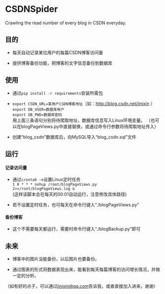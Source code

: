 # CSDNSpider
Crawling the read number of every blog in CSDN everyday.


## 目的  
* 每天自动记录某位用户的每篇CSDN博客访问量

* 提供博客备份功能，把博客的文字信息备份到数据库


## 使用
* 通过<code>pip install -r requirements</code>安装所需包

* <code>export CSDN_URL=某用户CSDN博客地址</code>（如：http://blog.csdn.net/jinixin ）  
<code>export DB_USER=数据库用户</code>  
<code>export DB_PWD=数据库密码</code>  
用上面三条语句分别将待爬取地址，数据库信息写入Linux环境变量。 
（也可以在blogPageViews.py中直接替换，或通过命令行参数将待爬取地址传入）

* 创建“blog_csdn”数据库后，向MySQL导入“blog_csdn.sql”文件


## 运行
#### 记录访问量
* 通过<code>crontab -e</code>设置Linux定时任务  
<code>1 0 * * * nohup /root/blogPageViews.py 2>>/root/blogPageViews.log &</code>  
(这样该脚本会在每天的00:01自动运行，注意修改具体路径)

* 若不设置定时任务，也可每天在命令行键入“./blogPageViews.py”

#### 备份博客
* 这个不需要每天都运行，需要时命令行键入“./blogBackup.py”即可

## 未来
* 博客中的图片没能备份，以后图片也要备份。

* 通过图表的形式将数据表现出来，能看到每天每篇博客的访问增长情况，并做一定的分析。

（如有好的点子，可以通过<jinixin@qq.com>告诉我，或者直接加入进来，谢谢）


